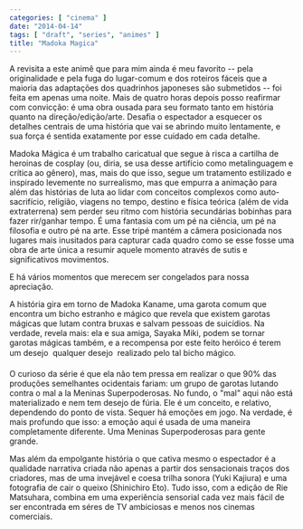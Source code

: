 ```yaml
---
categories: [ "cinema" ]
date: "2014-04-14"
tags: [ "draft", "series", "animes" ]
title: "Madoka Magica"
---
```

A revisita a este animê que para mim ainda é meu favorito -- pela
originalidade e pela fuga do lugar-comum e dos roteiros fáceis que a
maioria das adaptações dos quadrinhos japoneses são submetidos -- foi
feita em apenas uma noite. Mais de quatro horas depois posso reafirmar
com convicção: é uma obra ousada para seu formato tanto em história
quanto na direção/edição/arte. Desafia o espectador a esquecer os
detalhes centrais de uma história que vai se abrindo muito lentamente,
e sua força é sentida exatamente por esse cuidado em cada detalhe.

Madoka Mágica é um trabalho caricatual que segue à risca a cartilha de
heroinas de cosplay (ou, diria, se usa desse artifício como metalinguagem
e crítica ao gênero), mas, mais do que isso, segue um tratamento
estilizado e inspirado levemente no surrealismo, mas que empurra a
animação para além das histórias de luta ao lidar com conceitos
complexos como auto-sacrifício, religião, viagens no tempo, destino
e física teórica (além de vida extraterrena) sem perder seu ritmo
com história secundárias bobinhas para fazer rir/ganhar tempo. É
uma fantasia com um pé na ciência, um pé na filosofia e outro pé
na arte. Esse tripé mantém a câmera posicionada nos lugares mais
inusitados para capturar cada quadro como se esse fosse uma obra de
arte única a resumir aquele momento através de sutis e significativos
movimentos.

E há vários momentos que merecem ser congelados para nossa
apreciação.

A história gira em torno de Madoka Kaname, uma garota comum que encontra
um bicho estranho e mágico que revela que existem garotas mágicas que
lutam contra bruxas e salvam pessoas de suicídios. Na verdade, revela
mais: ela e sua amiga, Sayaka Miki, podem se tornar garotas mágicas
também, e a recompensa por este feito heróico é terem um desejo 
qualquer desejo  realizado pelo tal bicho mágico.

O curioso da série é que ela não tem pressa em realizar o que 90%
das produções semelhantes ocidentais fariam: um grupo de garotas
lutando contra o mal a la Meninas Superpoderosas. No fundo, o "mal"
aqui não está materializado e nem tem desejo de fúria. Ele é um
conceito, e relativo, dependendo do ponto de vista. Sequer há emoções
em jogo. Na verdade, é mais profundo que isso: a emoção aqui é usada
de uma maneira completamente diferente. Uma Meninas Superpoderosas para
gente grande.

Mas além da empolgante história o que cativa mesmo o espectador é a
qualidade narrativa criada não apenas a partir dos sensacionais traços
dos criadores, mas de uma invejável e coesa trilha sonora (Yuki Kajiura)
e uma fotografia de cair o queixo (Shinichiro Eto). Tudo isso, com a
edição de Rie Matsuhara, combina em uma experiência sensorial cada
vez mais fácil de ser encontrada em séres de TV ambiciosas e menos
nos cinemas comerciais.
